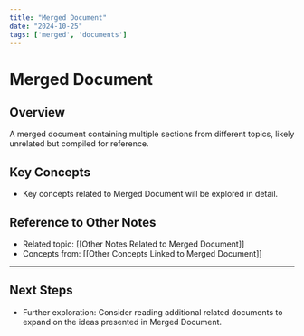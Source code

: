 ```yaml
---
title: "Merged Document"
date: "2024-10-25"
tags: ['merged', 'documents']
---
```


# Merged Document

## Overview

A merged document containing multiple sections from different topics, likely unrelated but compiled for reference.

## Key Concepts

- Key concepts related to Merged Document will be explored in detail.
  
## Reference to Other Notes

- Related topic: [[Other Notes Related to Merged Document]]
- Concepts from: [[Other Concepts Linked to Merged Document]]
---

## Next Steps

- Further exploration: Consider reading additional related documents to expand on the ideas presented in Merged Document.
